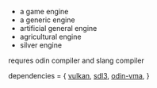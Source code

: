 - a game engine
- a generic engine
- artificial general engine
- agricultural engine
- silver engine


requres odin compiler and slang compiler

dependencies = {
    [vulkan](https://vulkan.lunarg.com/sdk/home),
    [sdl3](https://github.com/libsdl-org/SDL),
    [odin-vma](https://github.com/Capati/odin-vma),
}

